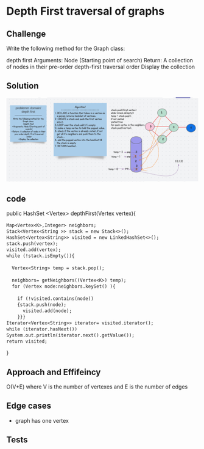 # Depth First traversal of graphs

## Challenge 
Write the following method for the Graph class:

depth first
Arguments: Node (Starting point of search)
Return: A collection of nodes in their pre-order depth-first traversal order
Display the collection

## Solution 
![img](assets/depthFirstGraph.png)
## code 
  public HashSet <Vertex<String>> depthFirst(Vertex<String> vertex){

    Map<Vertex<K>,Integer> neighbors;
    Stack<Vertex<String >> stack = new Stack<>();
    HashSet<Vertex<String>> visited = new LinkedHashSet<>();
    stack.push(vertex);
    visited.add(vertex);
    while (!stack.isEmpty()){

      Vertex<String> temp = stack.pop();

      neighbors= getNeighbors((Vertex<K>) temp);
      for (Vertex node:neighbors.keySet() ){

        if (!visited.contains(node))
        {stack.push(node);
          visited.add(node);
        }}}
    Iterator<Vertex<String>> iterator= visited.iterator();
    while (iterator.hasNext()) System.out.println(iterator.next().getValue());
    return visited;
  }

## Approach and Effifeincy 
 O(V+E) where V is the number of vertexes and E is the number of edges
## Edge cases 
* graph has one vertex
## Tests 
